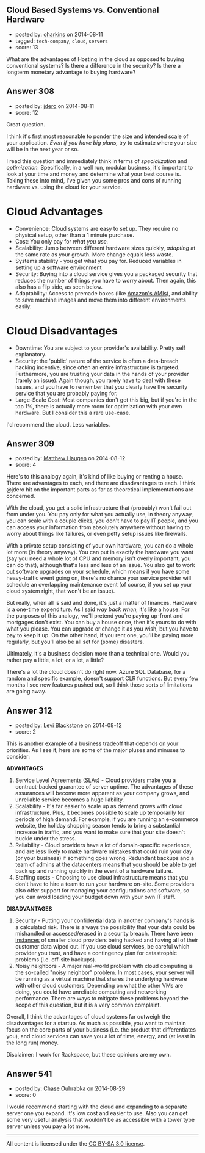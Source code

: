 ## Cloud Based Systems vs. Conventional Hardware

- posted by: [oharkins](https://stackexchange.com/users/1422371/oharkins) on 2014-08-11
- tagged: `tech-company`, `cloud`, `servers`
- score: 13

What are the advantages of Hosting in the cloud as opposed to buying conventional systems? Is there a difference in the security? Is there a longterm monetary advantage to buying hardware?


## Answer 308

- posted by: [jdero](https://stackexchange.com/users/1972448/jdero) on 2014-08-11
- score: 12

<p>Great question.</p>

<p>I think it's first most reasonable to ponder the size and intended scale of your application. <em>Even if you have big plans,</em> try to estimate where your size will be in the next year or so.</p>

<p>I read this question and immediately think in terms of <em>specialization</em> and <em>optimization.</em> Specifically, in a well run, modular business, it's important to look at your time and money and determine what your best course is. Taking these into mind, I've given you some pros and cons of running hardware vs. using the cloud for your service.</p>

<h1>Cloud Advantages</h1>

<ul>
<li>Convenience: Cloud systems are easy to set up. They require no physical setup, other than a 1 minute purchase. </li>
<li>Cost: You only pay for <em>what you use.</em></li>
<li>Scalability: Jump between different hardware sizes quickly, <em>adapting</em> at the same rate as your growth. More change equals less waste.</li>
<li>Systems stability - you get what you pay for. Reduced variables in setting up a software environment</li>
<li>Security: Buying into a cloud service gives you a packaged security that reduces the number of things you have to worry about. Then again, this also has a flip side, as seen below.</li>
<li>Adaptability: Access to premade boxes (like <a href="http://docs.aws.amazon.com/AWSEC2/latest/UserGuide/AMIs.html">Amazon's AMIs</a>), and ability to save machine images and move them into different environments easily.</li>
</ul>

<h1>Cloud Disadvantages</h1>

<ul>
<li>Downtime: You are subject to your provider's availability. Pretty self explanatory.</li>
<li>Security: the 'public' nature of the service is often a data-breach hacking incentive, since often an entire infrastructure is targeted. Furthermore, you are trusting your data in the hands of your provider (rarely an issue). Again though, you rarely have to deal with these issues, and you have to remember that you clearly have the security service that you are probably paying for.</li>
<li>Large-Scale Cost: Most companies don't get this big, but if you're in the top 1%, there is actually more room for optimization with your own hardware. But I consider this a rare use-case.</li>
</ul>

<p>I'd recommend the cloud. Less variables.</p>



## Answer 309

- posted by: [Matthew Haugen](https://stackexchange.com/users/1325646/matthew-haugen) on 2014-08-12
- score: 4

Here's to this analogy again, it's kind of like buying or renting a house. There are advantages to each, and there are disadvantages to each. I think @jdero hit on the important parts as far as theoretical implementations are concerned.

With the cloud, you get a solid infrastructure that (probably) won't fail out from under you. You pay only for what you actually use, in theory anyway, you can scale with a couple clicks, you don't have to pay IT people, and you can access your information from absolutely anywhere without having to worry about things like failures, or even petty setup issues like firewalls.

With a private setup consisting of your own hardware, you can do a whole lot more (in theory anyway). You can put in exactly the hardware you want (say you need a whole lot of CPU and memory isn't overly important, you can do that), although that's less and less of an issue. You also get to work out software upgrades on your schedule, which means if you have some heavy-traffic event going on, there's no chance your service provider will schedule an overlapping maintenance event (of course, if you set up your cloud system right, that won't be an issue).

But really, when all is said and done, it's just a matter of finances. Hardware is a one-time expenditure. As I said *way back when,* it's like a house. For the purposes of this analogy, we'll pretend you're paying up-front and mortgages don't exist. You can buy a house once, then it's yours to do with what you please. You can upgrade or change it as you wish, but you have to pay to keep it up. On the other hand, if you rent one, you'll be paying more regularly, but you'll also be all set for (some) disasters.

Ultimately, it's a business decision more than a technical one. Would you rather pay a little, a lot, or a lot, a little?

There's a lot the cloud doesn't do right now. Azure SQL Database, for a random and specific example, doesn't support CLR functions. But every few months I see new features pushed out, so I think those sorts of limitations are going away.


## Answer 312

- posted by: [Levi Blackstone](https://stackexchange.com/users/420597/levi-blackstone) on 2014-08-12
- score: 2

This is another example of a business tradeoff that depends on your priorities.  As I see it, here are some of the major pluses and minuses to consider:

**ADVANTAGES**

 1. Service Level Agreements (SLAs) - 
Cloud providers make you a contract-backed guarantee of server uptime. The advantages of these assurances will become more apparent as your company grows, and unreliable service becomes a huge liability.
 2. Scalability -
It's far easier to scale up as demand grows with cloud infrastructure. Plus, it becomes possible to scale up temporarily for periods of high demand. For example, if you are running an e-commerce website, the holiday shopping season tends to bring a substantial increase in traffic, and you want to make sure that your site doesn't buckle under the stress.
 3. Reliability - 
Cloud providers have a lot of domain-specific experience, and are less likely to make hardware mistakes that could ruin your day (or your business) if something goes wrong. Redundant backups and a team of admins at the datacenters means that you should be able to get back up and running quickly in the event of a hardware failure.
 4. Staffing costs -
Choosing to use cloud infrastructure means that you don't have to hire a team to run your hardware on-site. Some providers also offer support for managing your configurations and software, so you can avoid loading your budget down with your own IT staff. 

**DISADVANTAGES**

 1. Security -
Putting your confidential data in another company's hands is a calculated risk. There is always the possibility that your data could be mishandled or accessed/erased in a security breach. There have been [instances](http://searchaws.techtarget.com/news/2240223024/Code-Spaces-goes-dark-after-AWS-cloud-security-hack) of smaller cloud providers being hacked and having all of their customer data wiped out. If you use cloud services, be careful which provider you trust, and have a contingency plan for catastrophic problems (i.e. off-site backups).
 2. Noisy neighbors - 
A major real-world problem with cloud computing is the so-called "noisy neighbor" problem. In most cases, your server will be running as a virtual machine that shares the underlying hardware with other cloud customers. Depending on what the other VMs are doing, you could have unreliable computing and networking performance. There are ways to mitigate these problems beyond the scope of this question, but it is a very common complaint.

Overall, I think the advantages of cloud systems far outweigh the disadvantages for a startup. As much as possible, you want to maintain focus on the core parts of your business (i.e. the product that differentiates you), and cloud services can save you a lot of time, energy, and (at least in the long run) money.

Disclaimer: I work for Rackspace, but these opinions are my own.


## Answer 541

- posted by: [Chase Ouhrabka](https://stackexchange.com/users/4956076/chase-ouhrabka) on 2014-08-29
- score: 0

I would recommend starting with the cloud and expanding to a separate server one you expand. It's low cost and easier to use. Also you can get some very useful analysis that wouldn't be as accessible with a tower type server unless you pay a lot more. 



---

All content is licensed under the [CC BY-SA 3.0 license](https://creativecommons.org/licenses/by-sa/3.0/).
